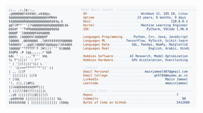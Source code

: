 <picture>
  <source srcset="https://raw.githubusercontent.com/mmazinjameel/mmazinjameel/main/dark_mode.svg?v=1747260504" media="(prefers-color-scheme: dark)">
  <img src="https://raw.githubusercontent.com/mmazinjameel/mmazinjameel/main/light_mode.svg?v=1747260504">
</picture>
